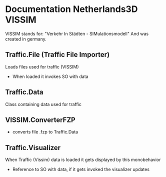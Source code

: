 # Documentation Netherlands3D VISSIM

VISSIM stands for:
"Verkehr In Städten - SIMulationsmodell"
And was created in germany.

## Traffic.File (Traffic File Importer)
Loads files used for traffic (VISSIM)
- When loaded it invokes SO with data

## Traffic.Data
Class containing data used for traffic

## VISSIM.ConverterFZP
- converts file .fzp to Traffic.Data

## Traffic.Visualizer
When Traffic (Vissim) data is loaded it gets displayed by this monobehavior
- Reference to SO with data, if it gets invoked the visualizer updates